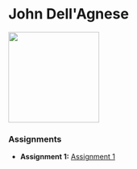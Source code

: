 # John Dell'Agnese
<img src="https://i.redd.it/fqsk0k50zd4c1.jpg" style="width:180px"/>

### Assignments 
- **Assignment 1:** [Assignment 1](./Assignments/Assignment_Html.pdf)
